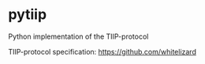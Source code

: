 # pytiip
Python implementation of the TIIP-protocol

TIIP-protocol specification:
https://github.com/whitelizard